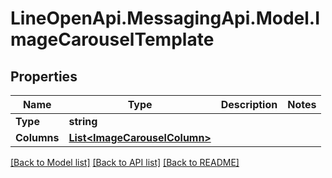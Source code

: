 # LineOpenApi.MessagingApi.Model.ImageCarouselTemplate

## Properties

Name | Type | Description | Notes
------------ | ------------- | ------------- | -------------
**Type** | **string** |  | 
**Columns** | [**List&lt;ImageCarouselColumn&gt;**](ImageCarouselColumn.md) |  | 

[[Back to Model list]](../README.md#documentation-for-models) [[Back to API list]](../README.md#documentation-for-api-endpoints) [[Back to README]](../README.md)

